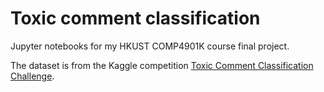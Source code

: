 # Toxic comment classification

Jupyter notebooks for my HKUST COMP4901K course final project.

The dataset is from the Kaggle competition [Toxic Comment Classification Challenge](https://www.kaggle.com/c/jigsaw-toxic-comment-classification-challenge/overview).